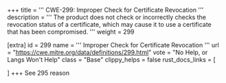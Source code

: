 +++
title = '''
CWE-299: Improper Check for Certificate Revocation
'''
description	= '''
The product does not check or incorrectly checks the revocation status of a certificate, which may cause it to use a certificate that has been compromised.
'''
weight = 299

[extra]
id = 299
name = '''
Improper Check for Certificate Revocation
'''
url = "https://cwe.mitre.org/data/definitions/299.html"
vote = "No Help, or Langs Won't Help"
class = "Base"
clippy_helps = false
rust_docs_links = [
	
]
+++
See 295 reason